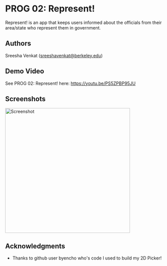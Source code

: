 # PROG 02: Represent!

Represent! is an app that keeps users informed about the officials from their area/state who represent them in government. 

## Authors

Sreesha Venkat ([sreeshavenkat@berkeley.edu](mailto:sreeshavenkat@berkeley.edu))

## Demo Video

See PROG 02: Represent! here: https://youtu.be/PS5ZPBP95JU

## Screenshots

<img src="screenshots/main.png" height="400" alt="Screenshot"/>

## Acknowledgments

* Thanks to github user byencho who's code I used to build my 2D Picker!